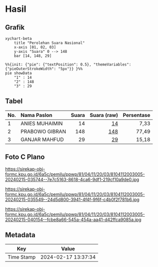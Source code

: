 # Hasil

## Grafik

```mermaid
xychart-beta
    title "Perolehan Suara Nasional"
    x-axis [01, 02, 03]
    y-axis "Suara" 0 --> 148
    bar [14, 148, 29]
```

```mermaid
%%{init: {"pie": {"textPosition": 0.5}, "themeVariables": {"pieOuterStrokeWidth": "5px"}} }%%
pie showData
    "1" : 14
    "2" : 148
    "3" : 29
```

## Tabel

| No. | Nama Paslon    | Suara | Suara (raw) | Persentase |
|:--- |:-------------- | -----:| -----------:| ----------:|
| 1   | ANIES MUHAIMIN | 14    | [14][p-1]   | 7,33       |
| 2   | PRABOWO GIBRAN | 148   | [148][p-2]  | 77,49      |
| 3   | GANJAR MAHFUD  | 29    | [29][p-3]   | 15,18      |


[p-1]: https://github.com/gigit-pemilu/pemilu-2024/blob/main/pilpres/hitung-suara/sub/81-maluku/sub/04-buru/sub/11-lolong-guba/sub/2003-grandeng/sub/005-tps/sub/paslon-1.txt
[p-2]: https://github.com/gigit-pemilu/pemilu-2024/blob/main/pilpres/hitung-suara/sub/81-maluku/sub/04-buru/sub/11-lolong-guba/sub/2003-grandeng/sub/005-tps/sub/paslon-2.txt
[p-3]: https://github.com/gigit-pemilu/pemilu-2024/blob/main/pilpres/hitung-suara/sub/81-maluku/sub/04-buru/sub/11-lolong-guba/sub/2003-grandeng/sub/005-tps/sub/paslon-3.txt

## Foto C Plano

https://sirekap-obj-formc.kpu.go.id/6a5c/pemilu/ppwp/81/04/11/20/03/8104112003005-20240215-035744--7e7c5163-8618-4ca6-9df1-219cf10a9de0.jpg

https://sirekap-obj-formc.kpu.go.id/6a5c/pemilu/ppwp/81/04/11/20/03/8104112003005-20240215-035549--24d5d800-3941-4f4f-9f6f-c4b0f2f781b6.jpg

https://sirekap-obj-formc.kpu.go.id/6a5c/pemilu/ppwp/81/04/11/20/03/8104112003005-20240215-040154--fcbe8a66-545a-454a-aa41-d42ffca9085a.jpg


## Metadata

| Key        | Value               |
| ---------- | ------------------- |
| Time Stamp | 2024-02-17 13:37:34 |



